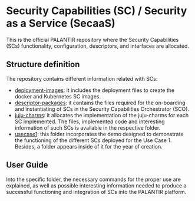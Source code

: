 # Security Capabilities (SC) / Security as a Service (SecaaS)

This is the official PALANTIR repository where the Security Capabilities (SCs) functionality, configuration, descriptors, and interfaces are allocated.

## Structure definition

The repository contains different information related with SCs:

- [deployment-images](https://gitlab.com/palantir-project/sc-secaas/-/tree/master/deployment-images): it includes the deployment files to create the docker and Kubernetes SC images.
- [descriptor-packages](https://gitlab.com/palantir-project/sc-secaas/-/tree/master/descriptor-packages): it contains the files required for the on-boarding and instantiating of SCs in the Security Capabilities Orchestrator (SCO).
- [juju-charms](https://gitlab.com/palantir-project/sc-secaas/-/tree/master/juju-charms): it allocates the implementation of the juju-charms for each SC implemented. The files, implemented code and interesting information of such SCs is available in the respective folder.
- [usecase1](https://gitlab.com/palantir-project/sc-secaas/-/tree/master/UseCase1/Y1-Scenario): this folder incorporates the demo designed to demonstrate the functioning of the different SCs deployed for the Use Case 1. Besides, a folder appears inside of it for the year of creation.

## User Guide
Into the specific folder, the necessary commands for the proper use are explained, as well as possible interesting information needed to produce a successful functioning and integration of SCs into the PALANTIR platform.

